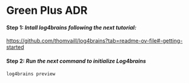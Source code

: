 # Green Plus ADR

#### Step 1: _Intall log4brains following the next tutorial:_
https://github.com/thomvaill/log4brains?tab=readme-ov-file#-getting-started


#### Step 2: _Run the next command to initialize Log4brains_

```bash
log4brains preview
```
